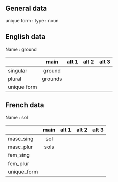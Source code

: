 ## General data

unique form :
type : noun

## English data

Name : ground

|             |  main   | alt 1 | alt 2 | alt 3 |
| :---------- | :-----: | :---: | :---: | ----- |
| singular    | ground  |       |       |       |
| plural      | grounds |       |       |       |
| unique form |         |       |       |       |

## French data

Name : sol

|             | main | alt 1 | alt 2 | alt 3 |
| :---------- | :--: | :---: | :---: | :---: |
| masc_sing   | sol  |       |       |       |
| masc_plur   | sols |       |       |       |
| fem_sing    |      |       |       |       |
| fem_plur    |      |       |       |       |
| unique_form |      |       |       |       |


